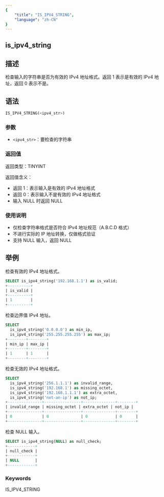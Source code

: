 ```yaml
---
{
    "title": "IS_IPV4_STRING",
    "language": "zh-CN"
}
---
```


## is_ipv4_string

## 描述
检查输入的字符串是否为有效的 IPv4 地址格式。返回 1 表示是有效的 IPv4 地址，返回 0 表示不是。

## 语法
```sql
IS_IPV4_STRING(<ipv4_str>)
```

### 参数
- `<ipv4_str>`：要检查的字符串

### 返回值
返回类型：TINYINT

返回值含义：
- 返回 1：表示输入是有效的 IPv4 地址格式
- 返回 0：表示输入不是有效的 IPv4 地址格式
- 输入 NULL 时返回 NULL

### 使用说明
- 仅检查字符串格式是否符合 IPv4 地址规范（A.B.C.D 格式）
- 不进行实际的 IP 地址转换，仅做格式验证
- 支持 NULL 输入，返回 NULL

## 举例

检查有效的 IPv4 地址格式。
```sql
SELECT is_ipv4_string('192.168.1.1') as is_valid;
+----------+
| is_valid |
+----------+
| 1        |
+----------+
```

检查边界值 IPv4 地址。
```sql
SELECT 
  is_ipv4_string('0.0.0.0') as min_ip,
  is_ipv4_string('255.255.255.255') as max_ip;
+--------+--------+
| min_ip | max_ip |
+--------+--------+
| 1      | 1      |
+--------+--------+
```

检查无效的 IPv4 地址格式。
```sql
SELECT 
  is_ipv4_string('256.1.1.1') as invalid_range,
  is_ipv4_string('192.168.1') as missing_octet,
  is_ipv4_string('192.168.1.1.1') as extra_octet,
  is_ipv4_string('not-an-ip') as not_ip;
+---------------+----------------+--------------+--------+
| invalid_range | missing_octet | extra_octet | not_ip |
+---------------+----------------+--------------+--------+
| 0             | 0              | 0            | 0      |
+---------------+----------------+--------------+--------+
```

检查 NULL 输入。
```sql
SELECT is_ipv4_string(NULL) as null_check;
+------------+
| null_check |
+------------+
| NULL       |
+------------+
```

### Keywords

IS_IPV4_STRING
